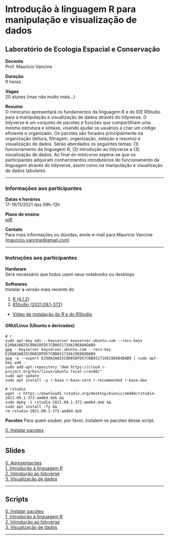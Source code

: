 # Introdução à linguagem R para manipulação e visualização de dados

## Laboratório de Ecologia Espacial e Conservação

**Docente**  
Prof. Maurício Vancine

**Duração**  
9 horas

**Vagas**  
20 alunes (mas não muito mais...)

**Resumo**  
O minicurso apresentará os fundamentos da linguagem R e do IDE RStudio para a manipulação e visualização de dados através do tidyverse. O tidyverse é um conjunto de pacotes e funções que compartilham uma mesma estrutura e sintaxe, visando ajudar os usuários a criar um código eficiente e organizado. Os pacotes são focados principalmente na organização (leitura, filtragem, organização, seleção e resumo) e visualização de dados. Serão abordados os seguintes temas: (1) funcionamento da linguagem R, (2) introdução ao tidyverse e (3) visualização de dados. Ao final do minicurso espera-se que os participantes adquiram conhecimentos introdutórios do funcionamento da linguagem através do tidyverse, assim como na manipulação e visualização de dados tabulares.

---

### Informações aos participantes

**Datas e horários**  
17-19/11/2021 das 09h-12h

**Plano de ensino**  
[pdf](https://github.com/mauriciovancine/workshop-r-data-manipulation-visualization/blob/main/00_plano_ensino/plano_ensino_r_manipulacao_visualizacao_dados.pdf)

**Contato**  
Para mais informações ou dúvidas, envie e-mail para Maurício Vancine (mauricio.vancine@gmail.com)

---

### Instruções aos participantes

**Hardware**  
Será necessário que todos usem seus notebooks ou desktops

**Softwares**  
Instalar a versão mais recente do 

1. [R (4.1.2)](https://www.r-project.org)
2. [RStudio (2021.09.1-372)](https://www.rstudio.com)

- [Vídeo de instalação do R e do RStudio](https://youtu.be/l1bWvZMNMCM)

#### GNU/Linux (Ubuntu e derivados)

```
# r
sudo apt-key adv --keyserver keyserver.ubuntu.com --recv-keys E298A3A825C0D65DFD57CBB651716619E084DAB9
gpg --keyserver keyserver.ubuntu.com --recv-key E298A3A825C0D65DFD57CBB651716619E084DAB9
gpg -a --export E298A3A825C0D65DFD57CBB651716619E084DAB9 | sudo apt-key add -
sudo add-apt-repository "deb https://cloud.r-project.org/bin/linux/ubuntu focal-cran40/"
sudo apt update
sudo apt install -y r-base r-base-core r-recommended r-base-dev

# rstudio
wget -c https://download1.rstudio.org/desktop/bionic/amd64/rstudio-2021.09.1-372-amd64.deb &&
sudo dpkg -i rstudio-2021.09.1-372-amd64.deb &&
sudo apt install -fy && 
rm rstudio-2021.09.1-372-amd64.deb
```

**Pacotes**
Para quem souber, por favor, instalem os pacotes desse script.

[0. Instalar pacotes](https://github.com/mauriciovancine/workshop-r-data-manipulation-visualization/02_scripts/00_script_r_data_manipulation-visualization.R)

---

## Slides

[0. Apresentações](https://mauriciovancine.github.io/workshop-r-data-manipulation-visualization/01_slides/00_slides_intro_r_manipulacao_visualizacao_dados.html) <br>
[1. Introdução à linguagem R](https://mauriciovancine.github.io/workshop-r-data-manipulation-visualization/01_slides/01_slides_intro_r_manipulacao_visualizacao_dados.html) <br>
[2. Introdução ao tidyverse](https://mauriciovancine.github.io/workshop-r-data-manipulation-visualization/01_slides/02_slides_intro_r_manipulacao_visualizacao_dados.html) <br>
[3. Visualização de dados](https://mauriciovancine.github.io/workshop-r-data-manipulation-visualization/01_slides/03_slides_intro_r_manipulacao_visualizacao_dados.html#1) <br>

---

## Scripts

[0. Instalar pacotes](https://github.com/mauriciovancine/workshop-r-data-manipulation-visualization/blob/main/02_scripts/00_script_intro_r_manipulacao_visualizacao_dados.R) <br>
[1. Introdução à linguagem R](https://github.com/mauriciovancine/workshop-r-data-manipulation-visualization/blob/main/02_scripts/01_02_script_intro_r_manipulacao_visualizacao_dados.R) <br>
[2. Introdução ao tidyverse](https://github.com/mauriciovancine/workshop-r-data-manipulation-visualization/blob/main/02_scripts/02_script_intro_r_manipulacao_visualizacao_dados.R) <br>
[3. Visualização de dados](https://github.com/mauriciovancine/workshop-r-data-manipulation-visualization/blob/main/02_scripts/03_script_intro_r_manipulacao_visualizacao_dados.R) <br>

---
